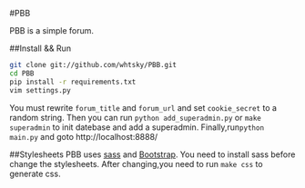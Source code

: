 #PBB

PBB is a simple forum.

##Install && Run
```bash
git clone git://github.com/whtsky/PBB.git
cd PBB
pip install -r requirements.txt
vim settings.py
```
You must rewrite `forum_title` and `forum_url` and set `cookie_secret` to a random string.
Then you can run `python add_superadmin.py` or `make superadmin` to init datebase and add a superadmin.
Finally,run`python main.py` and goto http://localhost:8888/


##Stylesheets
PBB uses [sass](http://sass-lang.com/) and [Bootstrap](http://twitter.github.com/bootstrap).
You need to install sass before change the stylesheets.
After changing,you need to run `make css` to generate css.